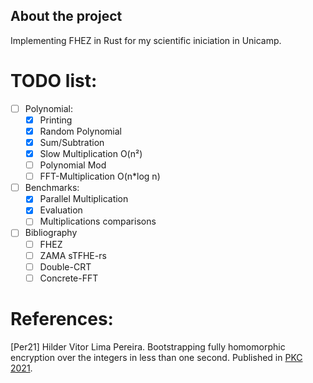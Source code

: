 ## About the project
Implementing FHEZ in Rust for my scientific iniciation in Unicamp.

# TODO list:
- [ ] Polynomial:
    - [x] Printing
    - [x] Random Polynomial
    - [x] Sum/Subtration
    - [x] Slow Multiplication O(n²)
    - [ ] Polynomial Mod
    - [ ] FFT-Multiplication O(n*log n)
- [ ] Benchmarks:
    - [x] Parallel Multiplication
    - [x] Evaluation
    - [ ] Multiplications comparisons
- [ ] Bibliography
    - [ ] FHEZ
    - [ ] ZAMA sTFHE-rs
    - [ ] Double-CRT
    - [ ] Concrete-FFT

# References:
[Per21] Hilder Vitor Lima Pereira. Bootstrapping fully homomorphic encryption over the integers in less than one second. Published in [PKC 2021](https://pkc.iacr.org/2021/).